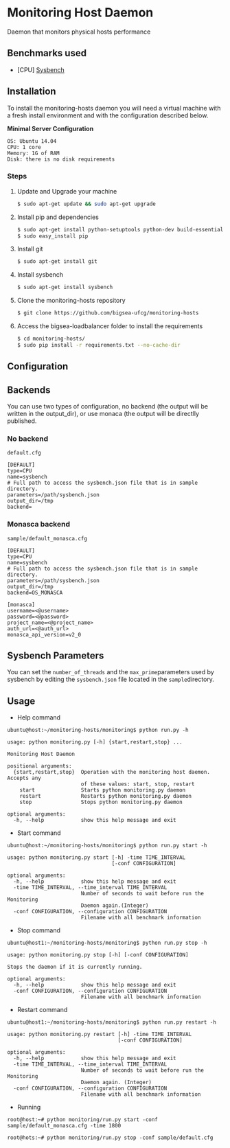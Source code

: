 # Monitoring Host Daemon

Daemon that monitors physical hosts performance

## Benchmarks used

- [CPU] [Sysbench](http://manpages.ubuntu.com/manpages/xenial/man1/sysbench.1.html)



Installation
------------

To install the monitoring-hosts daemon you will need a virtual machine with a fresh install environment and with the configuration described below.

**Minimal Server Configuration**
```
OS: Ubuntu 14.04
CPU: 1 core
Memory: 1G of RAM
Disk: there is no disk requirements
```

### Steps

1. Update and Upgrade your machine
    ```bash
    $ sudo apt-get update && sudo apt-get upgrade
    ```
2. Install pip and dependencies
    ```bash
    $ sudo apt-get install python-setuptools python-dev build-essential
    $ sudo easy_install pip
    ```
3. Install git
    ```bash
    $ sudo apt-get install git
    ```
4. Install sysbench
    ```bash
    $ sudo apt-get install sysbench
    ```
5. Clone the monitoring-hosts repository
    ```bash
    $ git clone https://github.com/bigsea-ufcg/monitoring-hosts
    ```
6. Access the bigsea-loadbalancer folder to install the requirements
    ```bash
    $ cd monitoring-hosts/
    $ sudo pip install -r requirements.txt --no-cache-dir
    ```

Configuration
-------------


## Backends

You can use two types of configuration, no backend (the output will be written in the output_dir),
or use monaca (the output will be directlly published.

### No backend
`default.cfg`
```
[DEFAULT]
type=CPU
name=sysbench
# Full path to access the sysbench.json file that is in sample directory.
parameters=/path/sysbench.json
output_dir=/tmp
backend=
```

### Monasca backend
`sample/default_monasca.cfg`
```
[DEFAULT]
type=CPU
name=sysbench
# Full path to access the sysbench.json file that is in sample directory.
parameters=/path/sysbench.json
output_dir=/tmp
backend=OS_MONASCA

[monasca]
username=<@username>
password=<@password>
project_name=<@project_name>
auth_url=<@auth_url>
monasca_api_version=v2_0
```

## Sysbench Parameters

You can set the `number_of_threads` and the `max_prime`parameters used by sysbench by
editing the `sysbench.json` file located in the `sample`directory.

Usage
-----

- Help command

```ubuntu@host:~/monitoring-hosts/monitoring$ python run.py -h```
```
usage: python monitoring.py [-h] {start,restart,stop} ...

Monitoring Host Daemon

positional arguments:
  {start,restart,stop}  Operation with the monitoring host daemon. Accepts any
                        of these values: start, stop, restart
    start               Starts python monitoring.py daemon
    restart             Restarts python monitoring.py daemon
    stop                Stops python monitoring.py daemon

optional arguments:
  -h, --help            show this help message and exit
```

* Start command

```ubuntu@host:~/monitoring-hosts/monitoring$ python run.py start -h```
```
usage: python monitoring.py start [-h] -time TIME_INTERVAL
                                  [-conf CONFIGURATION]

optional arguments:
  -h, --help            show this help message and exit
  -time TIME_INTERVAL, --time_interval TIME_INTERVAL
                        Number of seconds to wait before run the Monitoring
                        Daemon again.(Integer)
  -conf CONFIGURATION, --configuration CONFIGURATION
                        Filename with all benchmark information
```

* Stop command

```ubuntu@host1:~/monitoring-hosts/monitoring$ python run.py stop -h```
```
usage: python monitoring.py stop [-h] [-conf CONFIGURATION]

Stops the daemon if it is currently running.

optional arguments:
  -h, --help            show this help message and exit
  -conf CONFIGURATION, --configuration CONFIGURATION
                        Filename with all benchmark information
```

* Restart command

```ubuntu@host1:~/monitoring-hosts/monitoring$ python run.py restart -h```
```
usage: python monitoring.py restart [-h] -time TIME_INTERVAL
                                    [-conf CONFIGURATION]

optional arguments:
  -h, --help            show this help message and exit
  -time TIME_INTERVAL, --time_interval TIME_INTERVAL
                        Number of seconds to wait before run the Monitoring
                        Daemon again. (Integer)
  -conf CONFIGURATION, --configuration CONFIGURATION
                        Filename with all benchmark information
```

* Running

```root@host:~# python monitoring/run.py start -conf sample/default_monasca.cfg -time 1800```

```root@hots:~# python monitoring/run.py stop -conf sample/default.cfg ```

